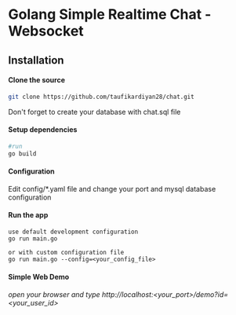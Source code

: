 # Golang Simple Realtime Chat - Websocket

## Installation

#### Clone the source

```bash
git clone https://github.com/taufikardiyan28/chat.git
```

Don't forget to create your database with chat.sql file

#### Setup dependencies

```bash
#run
go build
```

#### Configuration
Edit config/*.yaml file and change your port and mysql database configuration

#### Run the app
```
use default development configuration
go run main.go

or with custom configuration file
go run main.go --config=<your_config_file>
```

#### Simple Web Demo
###### open your browser and type http://localhost:<your_port>/demo?id=<your_user_id>

